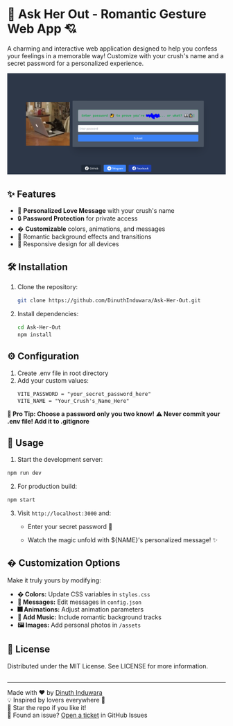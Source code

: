 # 💌 Ask Her Out - Romantic Gesture Web App 💘

A charming and interactive web application designed to help you confess your feelings in a memorable way! Customize with your crush's name and a secret password for a personalized experience. 

![Demo Screenshot](https://github.com/DinuthInduwara/Ask-Her-Out/blob/main/public/Capture.PNG?raw=true) 

## ✨ Features
- 🌹 **Personalized Love Message** with your crush's name
- 🔒 **Password Protection** for private access
- � **Customizable** colors, animations, and messages
- 💐 Romantic background effects and transitions
- 📱 Responsive design for all devices

## 🛠️ Installation
1. Clone the repository:
   ```bash
   git clone https://github.com/DinuthInduwara/Ask-Her-Out.git
   ```
2. Install dependencies:
    ```bash
    cd Ask-Her-Out
    npm install
    ```
## ⚙️ Configuration

1. Create .env file in root directory
2. Add your custom values:
    ```env
    VITE_PASSWORD = "your_secret_password_here"
    VITE_NAME = "Your_Crush's_Name_Here"
    ```
**🔐 Pro Tip: Choose a password only you two know!**
**⚠️ Never commit your .env file! Add it to .gitignore**
## 🚀 Usage
1. Start the development server:

```bash
npm run dev
```
2. For production build:
```bash
npm start
```
3. Visit `http://localhost:3000` and:
    - Enter your secret password 🔑

    - Watch the magic unfold with ${NAME}'s personalized message! ✨
## � Customization Options
Make it truly yours by modifying:

- **� Colors:** Update CSS variables in `styles.css`
- **💬 Messages:** Edit messages in `config.json`
- **🎆 Animations:** Adjust animation parameters
- **🎵 Add Music:** Include romantic background tracks
- **🖼️ Images:** Add personal photos in `/assets`

## 📄 License

Distributed under the MIT License. See LICENSE for more information.

##
---

Made with ❤️ by [Dinuth Induwara](https://github.com/DinuthInduwara)  
💡 Inspired by lovers everywhere 💑  
🌟 Star the repo if you like it!  
🐞 Found an issue? [Open a ticket](https://github.com/DinuthInduwara/Ask-Her-Out/issues) in GitHub Issues
